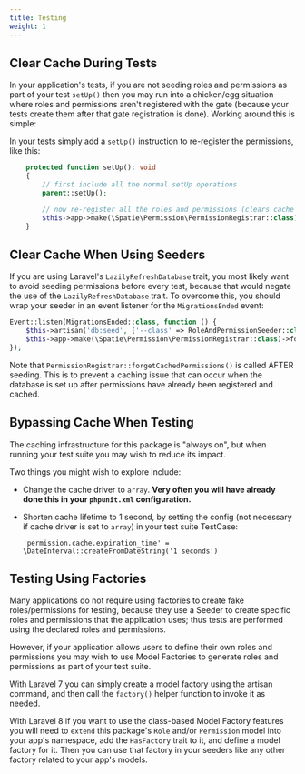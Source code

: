 ```yaml
---
title: Testing
weight: 1
---
```


## Clear Cache During Tests

In your application's tests, if you are not seeding roles and permissions as part of your test `setUp()` then you may run into a chicken/egg situation where roles and permissions aren't registered with the gate (because your tests create them after that gate registration is done). Working around this is simple: 

In your tests simply add a `setUp()` instruction to re-register the permissions, like this:

```php
    protected function setUp(): void
    {
        // first include all the normal setUp operations
        parent::setUp();

        // now re-register all the roles and permissions (clears cache and reloads relations)
        $this->app->make(\Spatie\Permission\PermissionRegistrar::class)->registerPermissions();
    }
```

## Clear Cache When Using Seeders

If you are using Laravel's `LazilyRefreshDatabase` trait, you most likely want to avoid seeding permissions before every test, because that would negate the use of the `LazilyRefreshDatabase` trait. To overcome this, you should wrap your seeder in an event listener for the `MigrationsEnded` event:

```php
Event::listen(MigrationsEnded::class, function () {
    $this->artisan('db:seed', ['--class' => RoleAndPermissionSeeder::class]);
    $this->app->make(\Spatie\Permission\PermissionRegistrar::class)->forgetCachedPermissions();
});
```

Note that `PermissionRegistrar::forgetCachedPermissions()` is called AFTER seeding. This is to prevent a caching issue that can occur when the database is set up after permissions have already been registered and cached. 


## Bypassing Cache When Testing

The caching infrastructure for this package is "always on", but when running your test suite you may wish to reduce its impact.

Two things you might wish to explore include:

- Change the cache driver to `array`. **Very often you will have already done this in your `phpunit.xml` configuration.**

- Shorten cache lifetime to 1 second, by setting the config (not necessary if cache driver is set to `array`) in your test suite TestCase:

   `'permission.cache.expiration_time' = \DateInterval::createFromDateString('1 seconds')`


## Testing Using Factories

Many applications do not require using factories to create fake roles/permissions for testing, because they use a Seeder to create specific roles and permissions that the application uses; thus tests are performed using the declared roles and permissions.

However, if your application allows users to define their own roles and permissions you may wish to use Model Factories to generate roles and permissions as part of your test suite.

With Laravel 7 you can simply create a model factory using the artisan command, and then call the `factory()` helper function to invoke it as needed.

With Laravel 8 if you want to use the class-based Model Factory features you will need to `extend` this package's `Role` and/or `Permission` model into your app's namespace, add the `HasFactory` trait to it, and define a model factory for it. Then you can use that factory in your seeders like any other factory related to your app's models.

